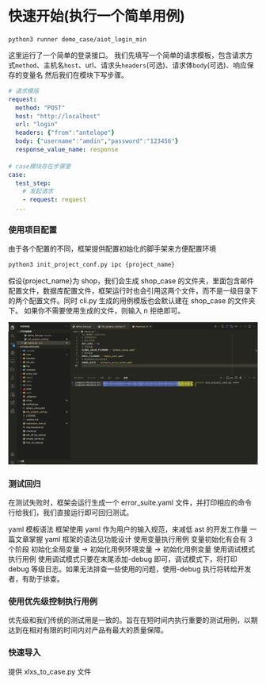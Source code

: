 # 快速开始(执行一个简单用例)

`python3 runner demo_case/aiot_login_min`

这里运行了一个简单的登录接口。
我们先填写一个简单的请求模板，包含请求方式`method`、主机名`host`、url、请求头`headers`(可选)、请求体`body`(可选)、响应保存的变量名
然后我们在模块下写步骤。

```yaml
# 请求模版
request:
  method: "POST"
  host: "http://localhost"
  url: "login"
  headers: {"from":"antelope"}
  body: {"username":"amdin","password":"123456"}
  response_value_name: response

# case模块存在步骤里
case:
  test_step:
    # 发起请求
    - request: request
  ...

```

### 使用项目配置

由于各个配置的不同，框架提供配置初始化的脚手架来方便配置环境

```bash
python3 init_project_conf.py ipc {project_name}
```

假设{project_name}为 shop，我们会生成 shop_case 的文件夹，里面包含邮件配置文件，数据库配置文件，框架运行时也会引用这两个文件，而不是一级目录下的两个配置文件。同时 cli.py 生成的用例模版也会默认建在 shop_case 的文件夹下。
如果你不需要使用生成的文件，则输入 n 拒绝即可。

![](image/init_project.gif)

### 测试回归

在测试失败时，框架会运行生成一个 error_suite.yaml 文件，并打印相应的命令行给我们，我们直接运行即可回归测试。

yaml 模板语法
框架使用 yaml 作为用户的输入规范，来减低 ast 的开发工作量
一篇文章掌握 yaml
框架的语法见功能设计
使用变量执行用例
变量初始化有会有 3 个阶段
初始化全局变量 -> 初始化用例环境变量 -> 初始化用例变量
使用调试模式执行用例
使用调试模式只要在末尾添加-debug 即可，调试模式下，将打印 debug 等级日志。如果无法排查一些使用的问题，使用-debug 执行将转给开发者，有助于排查。

### 使用优先级控制执行用例

优先级和我们传统的测试用是一致的。旨在在短时间内执行重要的测试用例，以期达到在相对有限的时间内对产品有最大的质量保障。

### 快速导入

提供 xlxs_to_case.py 文件
